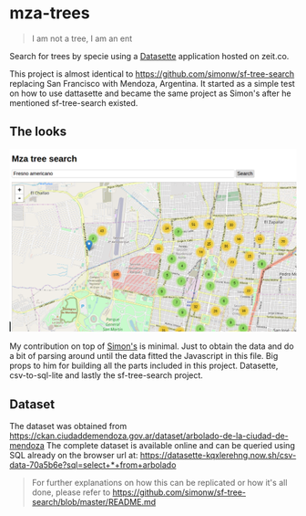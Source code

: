 # mza-trees
> I am not a tree, I am an ent

Search for trees by specie using a [Datasette](https://github.com/simonw/datasette) application hosted on zeit.co.

This project is almost identical to https://github.com/simonw/sf-tree-search replacing San Francisco
with Mendoza, Argentina. It started as a simple test on how to use dattasette and became the same project as Simon's after he mentioned sf-tree-search existed.

## The looks
<img src="screenshot.png?raw=true" alt="Screenshot" width="720">

My contribution on top of [Simon's](https://github.com/simonw/) is minimal. Just to obtain the data and do a bit of parsing around until the data fitted the Javascript in this file. Big props to him for building all the parts included in this project. Datasette, csv-to-sql-lite and lastly the sf-tree-search project.

## Dataset
The dataset was obtained from https://ckan.ciudaddemendoza.gov.ar/dataset/arbolado-de-la-ciudad-de-mendoza
The complete dataset is available online and can be queried using SQL already on the browser url at:
https://datasette-kqxlerehng.now.sh/csv-data-70a5b6e?sql=select+*+from+arbolado

> For further explanations on how this can be replicated or how it's all done, please refer to https://github.com/simonw/sf-tree-search/blob/master/README.md
